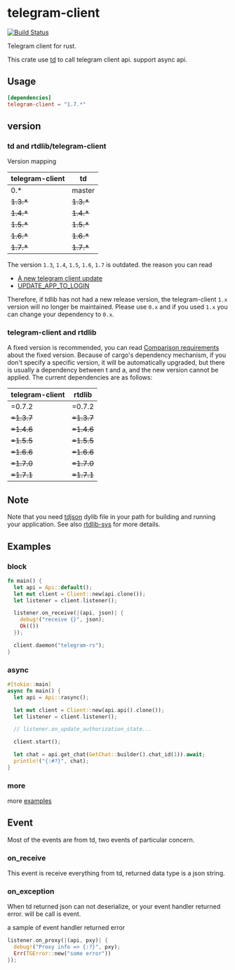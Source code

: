 telegram-client
===

[![Build Status](https://api.travis-ci.org/fewensa/telegram-client.svg)](https://travis-ci.org/fewensa/telegram-client/)

Telegram client for rust.

This crate use [td](https://github.com/tdlib/td) to call telegram client api. support async api.

## Usage

```toml
[dependencies]
telegram-client = "1.7.*"
```

## version

### td and rtdlib/telegram-client

Version mapping

| telegram-client        | td          |
|------------------------|-------------|
| 0.*                    | master      |
| ~~1.3.*~~              | ~~1.3.*~~   |
| ~~1.4.*~~              | ~~1.4.*~~   |
| ~~1.5.*~~              | ~~1.5.*~~   |
| ~~1.6.*~~              | ~~1.6.*~~   |
| ~~1.7.*~~              | ~~1.7.*~~   |

The version `1.3`, `1.4`, `1.5`, `1.6`, `1.7` is outdated. the reason you can read

- [A new telegram client update](https://github.com/fewensa/telegram-client/issues/29)
- [UPDATE_APP_TO_LOGIN](https://github.com/tdlib/td/issues/1758)

Therefore, if tdlib has not had a new release version, the telegram-client `1.x` version will no longer be maintained. Please use `0.x` and if you used `1.x` you can change your dependency to `0.x`.


### telegram-client and rtdlib

A fixed version is recommended, you can read [Comparison requirements](https://doc.rust-lang.org/cargo/reference/specifying-dependencies.html#comparison-requirements) about the fixed version.
Because of cargo's dependency mechanism, if you don't specify a specific version, it will be automatically upgraded, but there is usually a dependency between t and a, and the new version cannot be applied.
The current dependencies are as follows:


| telegram-client        | rtdlib      |
|------------------------|-------------|
| =0.7.2                 | =0.7.2      |
| ~~=1.3.7~~             | ~~=1.3.7~~  |
| ~~=1.4.6~~             | ~~=1.4.6~~  |
| ~~=1.5.5~~             | ~~=1.5.5~~  |
| ~~=1.6.6~~             | ~~=1.6.6~~  |
| ~~=1.7.0~~             | ~~=1.7.0~~  |
| ~~=1.7.1~~             | ~~=1.7.1~~  |


## Note

Note that you need [tdjson](https://github.com/tdlib/td) dylib file in your path for building and running your application. See also [rtdlib-sys](https://github.com/fewensa/rtdlib-sys) for more details.

## Examples


### block

```rust
fn main() {
  let api = Api::default();
  let mut client = Client::new(api.clone());
  let listener = client.listener();

  listener.on_receive(|(api, json)| {
    debug!("receive {}", json);
    Ok(())
  });

  client.daemon("telegram-rs");
}
```

### async

```rust
#[tokio::main]
async fn main() {
  let api = Api::rasync();

  let mut client = Client::new(api.api().clone());
  let listener = client.listener();

  // listener.on_update_authorization_state...

  client.start();

  let chat = api.get_chat(GetChat::builder().chat_id(1)).await;
  println!("{:#?}", chat);
}
```

### more

more [examples](./examples)

## Event

Most of the events are from td, two events of particular concern.

### on_receive

This event is receive everything from td, returned data type is a json string.

### on_exception

When td returned json can not deserialize, or your event handler returned error. will be call is event.

a sample of event handler returned error

```rust
listener.on_proxy(|(api, pxy)| {
  debug!("Proxy info => {:?}", pxy);
  Err(TGError::new("some error"))
});
```

